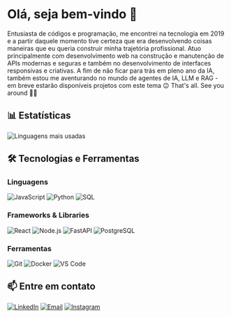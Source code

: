 # Olá, seja bem-vindo 👋 

 Entusiasta de códigos e programação, me encontrei na tecnologia em 2019 e a partir daquele momento tive certeza que era desenvolvendo coisas maneiras que eu queria construir minha trajetória profissional.
 Atuo principalmente com desenvolvimento web na construção e manutenção de APIs modernas e seguras e também no desenvolvimento de interfaces responsivas e criativas.
 A fim de não ficar para trás em pleno ano da IA, também estou me aventurando no mundo de agentes de IA, LLM e RAG - em breve estarão disponíveis projetos com este tema 😉
 That's all. See you around 🤘🏻

## 📊 Estatísticas

![Linguagens mais usadas](https://github-readme-stats.vercel.app/api/top-langs/?username=goulartandrey&layout=compact&theme=dark)

## 🛠️ Tecnologias e Ferramentas

### Linguagens
![JavaScript](https://img.shields.io/badge/-JavaScript-F7DF1E?style=for-the-badge&logo=javascript&logoColor=black)
![Python](https://img.shields.io/badge/-Python-3776AB?style=for-the-badge&logo=python&logoColor=white)
![SQL](https://img.shields.io/badge/-SQL-4479A1?style=for-the-badge&logo=sql&logoColor=white)

### Frameworks & Libraries
![React](https://img.shields.io/badge/-React-61DAFB?style=for-the-badge&logo=react&logoColor=black)
![Node.js](https://img.shields.io/badge/-Node.js-339933?style=for-the-badge&logo=node.js&logoColor=white)
![FastAPI](https://img.shields.io/badge/-FastAPI-009688?style=for-the-badge&logo=fastapi&logoColor=white)
![PostgreSQL](https://img.shields.io/badge/-PostgreSQL-336791?style=for-the-badge&logo=postgresql&logoColor=white)

### Ferramentas
![Git](https://img.shields.io/badge/-Git-F05032?style=for-the-badge&logo=git&logoColor=white)
![Docker](https://img.shields.io/badge/-Docker-2496ED?style=for-the-badge&logo=docker&logoColor=white)
![VS Code](https://img.shields.io/badge/-VS%20Code-007ACC?style=for-the-badge&logo=visual-studio-code&logoColor=white)

## 📫 Entre em contato

[![LinkedIn](https://img.shields.io/badge/-LinkedIn-0077B5?style=for-the-badge&logo=linkedin&logoColor=white)](https://linkedin.com/in/goulartandrey)
[![Email](https://img.shields.io/badge/-Email-D14836?style=for-the-badge&logo=gmail&logoColor=white)](mailto:goularttandd@gmail.com)
[![Instagram](https://img.shields.io/badge/-Instagram-E4405F?style=for-the-badge&logo=instagram&logoColor=white)](https://instagram.com/goulart_andrey)
